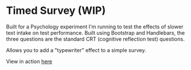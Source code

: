 # Timed Survey (WIP)

Built for a Psychology experiment I'm running to test the effects of slower text intake on test performance. Built using Bootstrap and Handlebars, the three questions are the standard CRT (cognitive reflection test) questions.

Allows you to add a "typewriter" effect to a simple survey. 

View in action [here](http://cognitionsurvey.s3-website-us-east-1.amazonaws.com/?tw=750)
